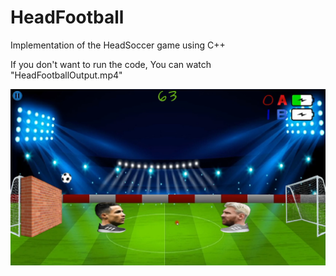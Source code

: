 # HeadFootball

Implementation of the HeadSoccer game using C++

If you don't want to run the code, You can watch "HeadFootballOutput.mp4"

![Alt text](HeadFootball.png)
